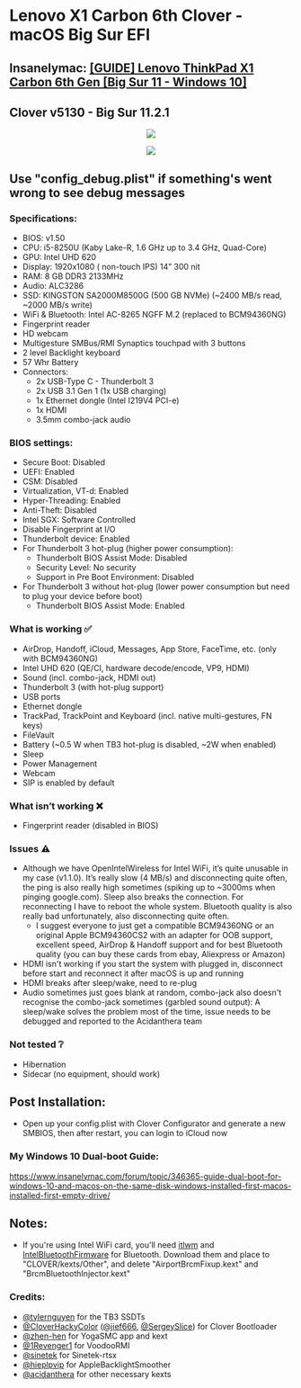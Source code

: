 #  Lenovo X1 Carbon 6th Clover - macOS Big Sur EFI

## Insanelymac: [[GUIDE] Lenovo ThinkPad X1 Carbon 6th Gen [Big Sur 11 - Windows 10]](https://www.insanelymac.com/forum/topic/346368-guide-lenovo-thinkpad-x1-carbon-6th-gen-big-sur-11-windows-10/)

## Clover v5130 - Big Sur 11.2.1
<p align="center">
  <img src="https://i.ibb.co/2FTNg5t/lenovo-x1-carbon-6th-20kh-png-45213fcfbc31a832fd51995162ddf9c3.png">
</p>
<p align="center">
<img src="https://i.ibb.co/jv9SkRp/Screenshot-2021-02-14-at-20-24-31.png">
</p>

## Use "config_debug.plist" if something's went wrong to see debug messages

### Specifications:
- BIOS: v1.50
- CPU: i5-8250U (Kaby Lake-R, 1.6 GHz up to 3.4 GHz, Quad-Core)
- GPU: Intel UHD 620
- Display: 1920x1080 (  non-touch IPS) 14” 300 nit
- RAM: 8 GB DDR3 2133MHz
- Audio: ALC3286
- SSD: KINGSTON SA2000M8500G (500 GB NVMe) (~2400 MB/s read, ~2000 MB/s write)
- WiFi & Bluetooth: Intel AC-8265 NGFF M.2 (replaced to BCM94360NG)
- Fingerprint reader
- HD webcam
- Multigesture SMBus/RMI Synaptics touchpad with 3 buttons
- 2 level Backlight keyboard
- 57 Whr Battery
- Connectors:
  - 2x USB-Type C - Thunderbolt 3
  - 2x USB 3.1 Gen 1 (1x USB charging)
  - 1x Ethernet dongle (Intel I219V4 PCI-e)
  - 1x HDMI
  - 3.5mm combo-jack audio

### BIOS settings:
- Secure Boot: Disabled
- UEFI: Enabled
- CSM: Disabled
- Virtualization, VT-d: Enabled
- Hyper-Threading: Enabled
- Anti-Theft: Disabled
- Intel SGX: Software Controlled
- Disable Fingerprint at I/O
- Thunderbolt device: Enabled
- For Thunderbolt 3 hot-plug (higher power consumption):
  - Thunderbolt BIOS Assist Mode: Disabled
  - Security Level: No security
  - Support in Pre Boot Environment: Disabled
- For Thunderbolt 3 without hot-plug (lower power consumption but need to plug your device before boot)
  - Thunderbolt BIOS Assist Mode: Enabled

### What is working  ✅
- AirDrop, Handoff, iCloud, Messages, App Store, FaceTime, etc. (only with BCM94360NG)
- Intel UHD 620 (QE/CI, hardware decode/encode, VP9, HDMI)
- Sound (incl. combo-jack, HDMI out)
- Thunderbolt 3 (with hot-plug support)
- USB ports
- Ethernet dongle
- TrackPad, TrackPoint and Keyboard (incl. native multi-gestures, FN keys)
- FileVault
- Battery (~0.5 W when TB3 hot-plug is disabled, ~2W when enabled)
- Sleep
- Power Management
- Webcam
- SIP is enabled by default

### What isn’t working ❌
- Fingerprint reader (disabled in BIOS)

### Issues ⚠️
- Although we have OpenIntelWireless for Intel WiFi, it’s quite unusable in my case (v1.1.0). It’s really slow (4 MB/s) and disconnecting quite often, the ping is also really high sometimes (spiking up to ~3000ms when pinging google.com). Sleep also breaks the connection. For reconnecting I have to reboot the whole system. Bluetooth quality is also really bad unfortunately, also disconnecting quite often.
  - I suggest everyone to just get a compatible BCM94360NG or an original Apple BCM94360CS2 with an adapter for OOB support, excellent speed, AirDrop & Handoff support and for best Bluetooth quality (you can buy these cards from ebay, Aliexpress or Amazon)
- HDMI isn't working if you start the system with plugged in, disconnect before start and reconnect it after macOS is up and running
- HDMI breaks after sleep/wake, need to re-plug
- Audio sometimes just goes blank at random, combo-jack also doesn't recognise the combo-jack sometimes (garbled sound output): A sleep/wake solves the problem most of the time, issue needs to be debugged and reported to the Acidanthera team

### Not tested ❔
- Hibernation
- Sidecar (no equipment, should work)

## Post Installation:
- Open up your config.plist with Clover Configurator and generate a new SMBIOS, then after restart, you can login to iCloud now

### My Windows 10 Dual-boot Guide:
https://www.insanelymac.com/forum/topic/346365-guide-dual-boot-for-windows-10-and-macos-on-the-same-disk-windows-installed-first-macos-installed-first-empty-drive/

## Notes:
- If you're using Intel WiFi card, you'll need [itlwm](https://github.com/OpenIntelWireless/itlwm) and [IntelBluetoothFirmware](https://github.com/OpenIntelWireless/IntelBluetoothFirmware) for Bluetooth. Download them and place to "CLOVER/kexts/Other", and delete "AirportBrcmFixup.kext" and "BrcmBluetoothInjector.kext"

### Credits: 
- [@tylernguyen](https://github.com/tylernguyen) for the TB3 SSDTs
- [@CloverHackyColor](https://github.com/CloverHackyColor) ([@jief666](https://github.com/jief666), [@SergeySlice](https://github.com/SergeySlice)) for Clover Bootloader
- [@zhen-hen](https://github.com/zhen-zen) for YogaSMC app and kext
- [@1Revenger1](https://github.com/1Revenger1) for VoodooRMI
- [@sinetek](https://github.com/sinetek) for Sinetek-rtsx
- [@hieplpvip](https://github.com/hieplpvip) for AppleBacklightSmoother
- [@acidanthera](https://github.com/acidanthera) for other necessary kexts
